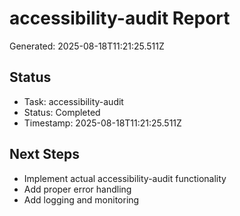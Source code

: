 # accessibility-audit Report

Generated: 2025-08-18T11:21:25.511Z

## Status
- Task: accessibility-audit
- Status: Completed
- Timestamp: 2025-08-18T11:21:25.511Z

## Next Steps
- Implement actual accessibility-audit functionality
- Add proper error handling
- Add logging and monitoring
